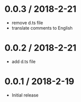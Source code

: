 0.0.3 / 2018-2-21
==================

  * remove d.ts file
  * translate comments to English

0.0.2 / 2018-2-21
==================

  * add d.ts file

0.0.1 / 2018-2-19
==================

  * Initial release